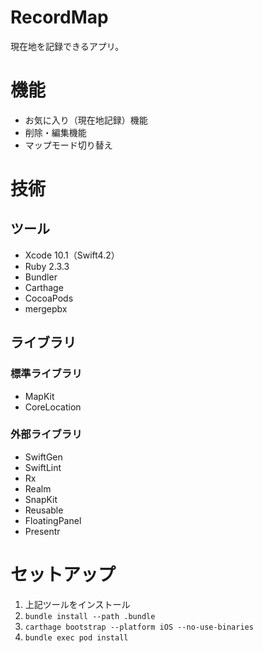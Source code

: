 # RecordMap
現在地を記録できるアプリ。

# 機能
- お気に入り（現在地記録）機能
- 削除・編集機能
- マップモード切り替え

# 技術
## ツール
- Xcode 10.1（Swift4.2）
- Ruby 2.3.3
- Bundler
- Carthage
- CocoaPods
- mergepbx

## ライブラリ
### 標準ライブラリ
- MapKit
- CoreLocation

### 外部ライブラリ
- SwiftGen
- SwiftLint
- Rx
- Realm
- SnapKit
- Reusable
- FloatingPanel
- Presentr

# セットアップ
1. 上記ツールをインストール
1. `bundle install --path .bundle`
1. `carthage bootstrap --platform iOS --no-use-binaries`
1. `bundle exec pod install`
